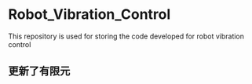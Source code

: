 # Robot_Vibration_Control
This repository is used for storing the code developed for robot vibration control
## 更新了有限元
